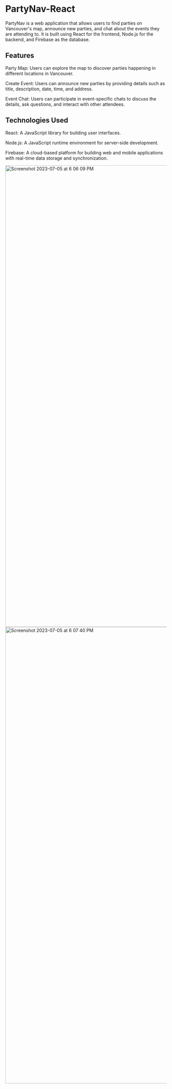 # PartyNav-React



PartyNav is a web application that allows users to find parties on Vancouver's map, announce new parties, and chat about the events they are attending to. It is built using React for the frontend, Node.js for the backend, and Firebase as the database.

## Features
Party Map: Users can explore the map to discover parties happening in different locations in Vancouver.

Create Event: Users can announce new parties by providing details such as title, description, date, time, and address.

Event Chat: Users can participate in event-specific chats to discuss the details, ask questions, and interact with other attendees.

## Technologies Used
React: A JavaScript library for building user interfaces.

Node.js: A JavaScript runtime environment for server-side development.

Firebase: A cloud-based platform for building web and mobile applications with real-time data storage and synchronization.



<img width="1440" alt="Screenshot 2023-07-05 at 6 06 09 PM" src="https://github.com/KoushaAm/PartyNav-React/assets/67440795/b9a80406-3c0a-4a58-8117-9277464dd9bb">
<img width="1424" alt="Screenshot 2023-07-05 at 6 07 40 PM" src="https://github.com/KoushaAm/PartyNav-React/assets/67440795/d88d900e-4dac-4e2a-afc7-e6905b87f678">
